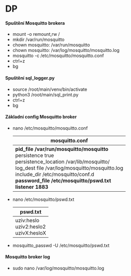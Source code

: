 # DP
#### Spuštění Mosquitto brokera
- mount -o remount,rw /
- mkdir /var/run/mosquitto
- chown mosquitto: /var/run/mosquitto
- chown mosquitto: /var/log/mosquitto/mosquitto.log
- mosquitto -c /etc/mosquitto/mosquitto.conf
- ctrl+z
- bg


#### Spuštění sql_logger.py
- source /root/main/venv/bin/activate
- python3 /root/main/sql_print.py
- ctrl+z
- bg

#### Základní config Mosquitto broker
- nano /etc/mosquitto/mosquitto.conf
  
  | mosquitto.conf |
  | ------------- |
  | **pid_file /var/run/mosquitto/mosquitto** <br> persistence true <br> persistence_location /var/lib/mosquitto/ <br> log_dest file /var/log/mosquitto/mosquitto.log <br> include_dir     /etc/mosquitto/conf.d <br> **password_file /etc/mosquitto/pswd.txt** <br> **listener 1883** |
  
- nano /etc/mosquitto/pswd.txt
  
  | pswd.txt |
  | ------------- |
  | uziv:heslo <br> uziv2:heslo2 <br> uzivX:hesloX |

- mosquitto_passwd -U /etc/mosquitto/pswd.txt 

#### Mosquitto broker log
- sudo nano /var/log/mosquitto/mosquitto.log
